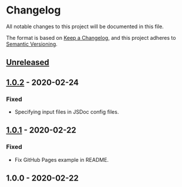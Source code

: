 # Changelog
All notable changes to this project will be documented in this file.

The format is based on [Keep a Changelog](https://keepachangelog.com/en/1.0.0/),
and this project adheres to [Semantic Versioning](https://semver.org).

## [Unreleased]

## [1.0.2] - 2020-02-24
### Fixed
- Specifying input files in JSDoc config files.

## [1.0.1] - 2020-02-22
### Fixed
- Fix GitHub Pages example in README.

## 1.0.0 - 2020-02-22

[Unreleased]: https://github.com/KQMATH/tex2max/compare/v1.0.2...HEAD
[1.0.2]: https://github.com/andstor/jsdoc-action/compare/v1.0.1...v1.0.2
[1.0.1]: https://github.com/andstor/jsdoc-action/compare/v1.0.0...v1.0.1
